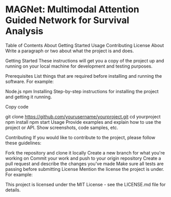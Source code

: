 # MAGNet: Multimodal Attention Guided Network for Survival Analysis

Table of Contents
About
Getting Started
Usage
Contributing
License
About
Write a paragraph or two about what the project is and does.

Getting Started
These instructions will get you a copy of the project up and running on your local machine for development and testing purposes.

Prerequisites
List things that are required before installing and running the software. For example:

Node.js
npm
Installing
Step-by-step instructions for installing the project and getting it running.

Copy code

git clone https://github.com/yourusername/yourproject.git
cd yourproject
npm install
npm start
Usage
Provide examples and explain how to use the project or API. Show screenshots, code samples, etc.

Contributing
If you would like to contribute to the project, please follow these guidelines:

Fork the repository and clone it locally
Create a new branch for what you're working on
Commit your work and push to your origin repository
Create a pull request and describe the changes you've made
Make sure all tests are passing before submitting
License
Mention the license the project is under. For example:

This project is licensed under the MIT License - see the LICENSE.md file for details.
